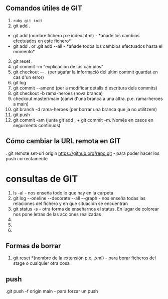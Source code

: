 ## Comandos útiles de GIT

1. ```ruby git init```
2. git add .
  - git add (nombre fichero p.e index.html) - \*añade los cambios efectuados en este fichero\*
  - git add . or .git add --all - \*añade todos los cambios efectuados hasta el momento\*
3. git reset .
4. git commit -m "explicación de los cambios"
5. git checkout -- . (per agafar la informació del ultim commit guardat en cas d'un error)
6. git log
7. git commit --amend (per a modificar detalls d'escritura dels commits)
8. git checkout -b rama-heroes (nova branca)
9. checkout master/main (canvi d'una branca a una altra. p.e. rama-heroes a main)
10. git branch -d rama-heroes (per borrar una branca que ja no utilitzem)
11. git push
12. git commit -am (junta git add . + git commit -m. Només en casos en seguiments continuos)

## Cómo cambiar la URL remota en GIT 

. git remote set-url origin https://github.org/repo.git - para poder hacer los push correctamente

# consultas de GIT

1. ls -al - nos enseña todo lo que hay en la carpeta
2. git log --oneline --decorate --all --graph - nos enseña todas las relaciones del fichero y en que situación se encuentran
3. git status -s - otra forma de enseñarnos el status. En lugar de colorear nos pone letras de las acciones realizadas
4. 
5. 
6. 

## Formas de borrar
1. git reset *(nombre de la extensión p.e. .xml) - para borar ficheros del stage o cualquier  otra cosa

## push
.git push -f origin main - para forzar un push




